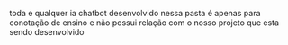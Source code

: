 toda e qualquer ia chatbot desenvolvido nessa pasta é apenas para conotação de ensino e não possui relação com o nosso projeto que esta sendo desenvolvido